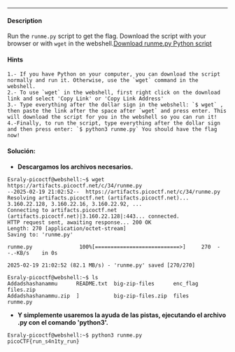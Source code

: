 
---
#### Description
Run the `runme.py` script to get the flag. Download the script with your browser or with `wget` in the webshell.[Download runme.py Python script](https://artifacts.picoctf.net/c/34/runme.py)

#### Hints 
```
1.- If you have Python on your computer, you can download the script normally and run it. Otherwise, use the `wget` command in the webshell.
2.- To use `wget` in the webshell, first right click on the download link and select 'Copy Link' or 'Copy Link Address'
3.- Type everything after the dollar sign in the webshell: `$ wget` , then paste the link after the space after `wget` and press enter. This will download the script for you in the webshell so you can run it!
4.-Finally, to run the script, type everything after the dollar sign and then press enter: `$ python3 runme.py` You should have the flag now!
```

#### Solución:
- **Descargamos los archivos necesarios.**
```
Esraly-picoctf@webshell:~$ wget https://artifacts.picoctf.net/c/34/runme.py
--2025-02-19 21:02:52--  https://artifacts.picoctf.net/c/34/runme.py
Resolving artifacts.picoctf.net (artifacts.picoctf.net)... 3.160.22.128, 3.160.22.16, 3.160.22.92, ...
Connecting to artifacts.picoctf.net (artifacts.picoctf.net)|3.160.22.128|:443... connected.
HTTP request sent, awaiting response... 200 OK
Length: 270 [application/octet-stream]
Saving to: 'runme.py'

runme.py               100%[===========================>]     270  --.-KB/s    in 0s      

2025-02-19 21:02:52 (82.1 MB/s) - 'runme.py' saved [270/270]

Esraly-picoctf@webshell:~$ ls
Addadshashanammu      README.txt  big-zip-files      enc_flag  files.zip 
Addadshashanammu.zip  ]           big-zip-files.zip  files     runme.py
```
- **Y simplemente usaremos la ayuda de las pistas, ejecutando el archivo .py con el comando 'python3'.**
```
Esraly-picoctf@webshell:~$ python3 runme.py
picoCTF{run_s4n1ty_run}
```
